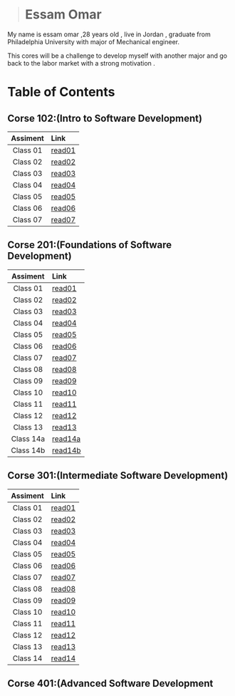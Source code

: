 ># Essam Omar

 My name is essam omar ,28 years old , live in Jordan , graduate from Philadelphia University with major of Mechanical engineer.  

 This cores will be a challenge to develop myself with another major and go back to the labor market with a strong  motivation .

# Table of Contents

## Corse 102:(Intro to Software Development)

| Assiment| Link            |
| :---:   | :----------     |
|Class 01 | [read01](102/read01.md)|
|Class 02 | [read02](102/read02.md)|
|Class 03 | [read03](102/read03.md)|
|Class 04 | [read04](102/read04.md)|
|Class 05 | [read05](102/read05.md)|
|Class 06 | [read06](102/read06.md)|
|Class 07 | [read07](102/read07.md)| 

## Corse 201:(Foundations of Software Development)

| Assiment| Link              |
| :---:   | :----------       |
| Class 01| [read01](201/class-01.md)|
| Class 02| [read02](201/class-02.md)|
| Class 03| [read03](201/class-03.md)|
| Class 04| [read04](201/class-04.md)|
| Class 05| [read05](201/class-05.md)|
| Class 06| [read06](201/class-06.md)|
| Class 07| [read07](201/class-07.md)|
| Class 08| [read08](201/class-08.md)|
| Class 09| [read09](201/class-09.md)|
| Class 10| [read10](201/class-10.md)|
| Class 11| [read11](201/class-11.md)|
| Class 12| [read12](201/class-12.md)|
| Class 13| [read13](201/class-13.md)|
| Class 14a| [read14a](201/class-14a.md)|
| Class 14b| [read14b](201/class-14b.md)|

## Corse 301:(Intermediate Software Development)

| Assiment| Link              |
| :---:   | :----------       |
| Class 01| [read01](301/301-01.md)|
| Class 02| [read02](301/301-02.md)|
| Class 03| [read03](301/301-03.md)|
| Class 04| [read04](301/301-04.md)|
| Class 05| [read05](301/301-05.md)|
| Class 06| [read06](301/301-06.md)|
| Class 07| [read07](301/301-07.md)|
| Class 08| [read08](301/301-08.md)|
| Class 09| [read09](301/301-09.md)|
| Class 10| [read10](301/301-10.md)|
| Class 11| [read11](301/301-11.md)|
| Class 12| [read12](301/301-12.md)|
| Class 13| [read13](301/301-13.md)|
| Class 14| [read14](301/301-14.md)|

## Corse 401:(Advanced Software Development

